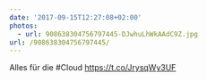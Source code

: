 ```yaml
---
date: '2017-09-15T12:27:08+02:00'
photos:
  - url: 908638304756797445-DJwhuLhWkAAdC9Z.jpg
url: /908638304756797445/
---
```

Alles für die #Cloud https://t.co/JrysqWy3UF
